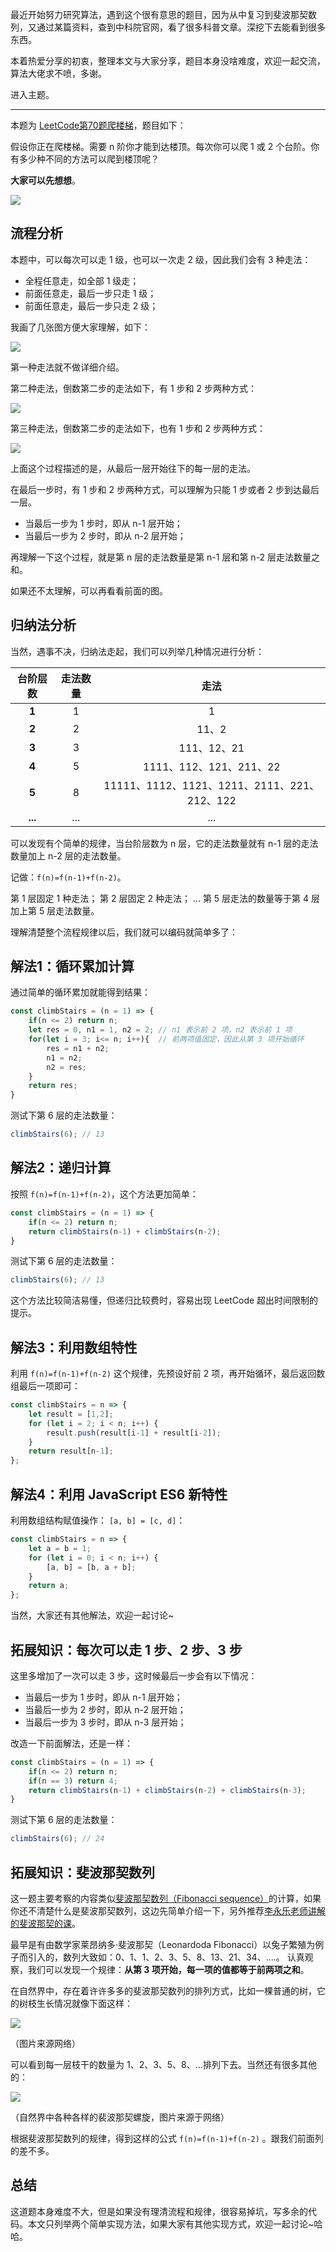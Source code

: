 最近开始努力研究算法，遇到这个很有意思的题目，因为从中复习到斐波那契数列，又通过某篇资料，查到中科院官网，看了很多科普文章。深挖下去能看到很多东西。

本着热爱分享的初衷，整理本文与大家分享，题目本身没啥难度，欢迎一起交流，算法大佬求不喷，多谢。

进入主题。

------

本题为 [LeetCode第70题爬楼梯](https://leetcode-cn.com/problems/climbing-stairs/)，题目如下：

假设你正在爬楼梯。需要 n 阶你才能到达楼顶。每次你可以爬 1 或 2 个台阶。你有多少种不同的方法可以爬到楼顶呢？

**大家可以先想想**。

![](https://images.pingan8787.com/images/20210805/cover.jpg)

## 流程分析

本题中，可以每次可以走 1 级，也可以一次走 2 级，因此我们会有 3 种走法：

- 全程任意走，如全部 1 级走；
- 前面任意走，最后一步只走 1 级；
- 前面任意走，最后一步只走 2 级；

我画了几张图方便大家理解，如下：

![](https://images.pingan8787.com/images/20210805/s1.png)

第一种走法就不做详细介绍。

第二种走法，倒数第二步的走法如下，有 1 步和 2 步两种方式：

![](https://images.pingan8787.com/images/20210805/s2.png)

第三种走法，倒数第二步的走法如下，也有 1 步和 2 步两种方式：

![](https://images.pingan8787.com/images/20210805/s3.png)

上面这个过程描述的是，从最后一层开始往下的每一层的走法。

在最后一步时，有 1 步和 2 步两种方式，可以理解为只能 1 步或者 2 步到达最后一层。

- 当最后一步为 1 步时，即从 n-1 层开始；
- 当最后一步为 2 步时，即从 n-2 层开始；

再理解一下这个过程，就是第 n 层的走法数量是第 n-1 层和第 n-2 层走法数量之和。

如果还不太理解，可以再看看前面的图。

## 归纳法分析

当然，遇事不决，归纳法走起，我们可以列举几种情况进行分析：

| 台阶层数 | 走法数量 | 走法 |
| :---: | :---: | :---: |
| **1** | 1 | 1 |
| **2** | 2 | 11、2 |
| **3** | 3 | 111、12、21 |
| **4** | 5 | 1111、112、121、211、22 |
| **5** | 8 | 11111、1112、1121、1211、2111、221、212、122 |
| **...** | ... | ... |

可以发现有个简单的规律，当台阶层数为 n 层，它的走法数量就有 n-1 层的走法数量加上 n-2 层的走法数量。

记做：`f(n)=f(n-1)+f(n-2)`。

第 1 层固定 1 种走法；
第 2 层固定 2 种走法；
...
第 5 层走法的数量等于第 4 层加上第 5 层走法数量。

理解清楚整个流程规律以后，我们就可以编码就简单多了：

## 解法1：循环累加计算

通过简单的循环累加就能得到结果：

```javascript
const climbStairs = (n = 1) => {
    if(n <= 2) return n;
    let res = 0, n1 = 1, n2 = 2; // n1 表示前 2 项，n2 表示前 1 项
    for(let i = 3; i<= n; i++){  // 前两项值固定，因此从第 3 项开始循环
        res = n1 + n2;
        n1 = n2;
        n2 = res;
    }
    return res;
}
```

测试下第 6 层的走法数量：

```javascript
climbStairs(6); // 13
```

## 解法2：递归计算

按照 `f(n)=f(n-1)+f(n-2)`，这个方法更加简单：

```javascript
const climbStairs = (n = 1) => {
    if(n <= 2) return n;
    return climbStairs(n-1) + climbStairs(n-2);
}
```

测试下第 6 层的走法数量：

```javascript
climbStairs(6); // 13
```

这个方法比较简洁易懂，但递归比较费时，容易出现 LeetCode 超出时间限制的提示。

## 解法3：利用数组特性

利用 `f(n)=f(n-1)+f(n-2)` 这个规律，先预设好前 2 项，再开始循环，最后返回数组最后一项即可：

```js
const climbStairs = n => {
    let result = [1,2];
    for (let i = 2; i < n; i++) {
        result.push(result[i-1] + result[i-2]);
    }
    return result[n-1];
};
```

## 解法4：利用 JavaScript ES6 新特性

利用数组结构赋值操作： `[a, b] = [c, d]`：

```js
const climbStairs = n => {
    let a = b = 1;
    for (let i = 0; i < n; i++) {
        [a, b] = [b, a + b];
    }
    return a;
};
```

当然，大家还有其他解法，欢迎一起讨论~

## 拓展知识：每次可以走 1 步、2 步、3 步

这里多增加了一次可以走 3 步，这时候最后一步会有以下情况：

- 当最后一步为 1 步时，即从 n-1 层开始；
- 当最后一步为 2 步时，即从 n-2 层开始；
- 当最后一步为 3 步时，即从 n-3 层开始；

改造一下前面解法，还是一样：

```javascript
const climbStairs = (n = 1) => {
    if(n <= 2) return n;
  	if(n == 3) return 4;
    return climbStairs(n-1) + climbStairs(n-2) + climbStairs(n-3);
}
```

测试下第 6 层的走法数量：

```javascript
climbStairs(6); // 24
```

## 拓展知识：斐波那契数列
这一题主要考察的内容类似[斐波那契数列（Fibonacci sequence）](https://baike.baidu.com/item/%E6%96%90%E6%B3%A2%E9%82%A3%E5%A5%91%E6%95%B0%E5%88%97/99145?fr=aladdin)的计算，如果你还不清楚什么是斐波那契数列，这边先简单介绍一下，另外推荐[李永乐老师讲解的斐波那契的课](https://www.bilibili.com/video/BV1is411E7df?from=search&seid=8645707287599730898)。

最早是有由数学家莱昂纳多·斐波那契（Leonardoda Fibonacci）以兔子繁殖为例子而引入的，数列大致如：0、1、1、2、3、5、8、13、21、34、....。
认真观察，我们可以发现一个规律：**从第 3 项开始，每一项的值都等于前两项之和**。

在自然界中，存在着许许多多的斐波那契数列的排列方式，比如一棵普通的树，它的树枝生长情况就像下面这样：

![](https://images.pingan8787.com/images/20210805/1.jpg)

（图片来源网络）

可以看到每一层枝干的数量为 1、2、3、5、8、...排列下去。当然还有很多其他的：

![](https://images.pingan8787.com/images/20210805/2.png)

（自然界中各种各样的裴波那契螺旋，图片来源于网络）

根据斐波那契数列的规律，得到这样的公式 `f(n)=f(n-1)+f(n-2)` 。跟我们前面列的差不多。

## 总结

这道题本身难度不大，但是如果没有理清流程和规律，很容易掉坑，写多余的代码。本文只列举两个简单实现方法，如果大家有其他实现方式，欢迎一起讨论~哈哈。